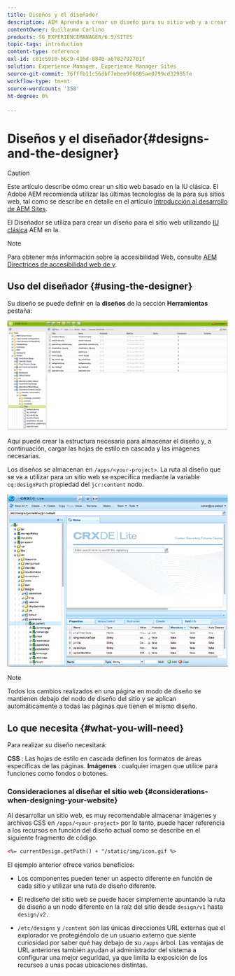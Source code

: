 ```yaml
---
title: Diseños y el diseñador
description: AEM Aprenda a crear un diseño para su sitio web y a crear un diseño en mediante el uso de la interfaz de usuario de.
contentOwner: Guillaume Carlino
products: SG_EXPERIENCEMANAGER/6.5/SITES
topic-tags: introduction
content-type: reference
exl-id: c81c5910-b6c9-41bd-8840-a6782792701f
solution: Experience Manager, Experience Manager Sites
source-git-commit: 76fffb11c56dbf7ebee9f6805ae0799cd32985fe
workflow-type: tm+mt
source-wordcount: '358'
ht-degree: 0%

---
```


# Diseños y el diseñador{#designs-and-the-designer}

>[!CAUTION]
>
>Este artículo describe cómo crear un sitio web basado en la IU clásica. El Adobe AEM recomienda utilizar las últimas tecnologías de la para sus sitios web, tal como se describe en detalle en el artículo [Introducción al desarrollo de AEM Sites](/help/sites-developing/getting-started.md).

El Diseñador se utiliza para crear un diseño para el sitio web utilizando [IU clásica](/help/release-notes/touch-ui-features-status.md) AEM en la.

>[!NOTE]
>
>Para obtener más información sobre la accesibilidad Web, consulte [AEM Directrices de accesibilidad web de y](/help/managing/web-accessibility.md).

## Uso del diseñador {#using-the-designer}

Su diseño se puede definir en la **diseños** de la sección **Herramientas** pestaña:

![screen_shot_2012-02-01at30237pm](assets/screen_shot_2012-02-01at30237pm.png)

Aquí puede crear la estructura necesaria para almacenar el diseño y, a continuación, cargar las hojas de estilo en cascada y las imágenes necesarias.

Los diseños se almacenan en `/apps/<your-project>`. La ruta al diseño que se va a utilizar para un sitio web se especifica mediante la variable `cq:designPath` propiedad del `jcr:content` nodo.

![chlimage_1-74](assets/chlimage_1-74a.png)

>[!NOTE]
>
>Todos los cambios realizados en una página en modo de diseño se mantienen debajo del nodo de diseño del sitio y se aplican automáticamente a todas las páginas que tienen el mismo diseño.

## Lo que necesita {#what-you-will-need}

Para realizar su diseño necesitará:

**CSS** : Las hojas de estilo en cascada definen los formatos de áreas específicas de las páginas.
**Imágenes** : cualquier imagen que utilice para funciones como fondos o botones.

### Consideraciones al diseñar el sitio web {#considerations-when-designing-your-website}

Al desarrollar un sitio web, es muy recomendable almacenar imágenes y archivos CSS en `/apps/<your-project>` por lo tanto, puede hacer referencia a los recursos en función del diseño actual como se describe en el siguiente fragmento de código.

```xml
<%= currentDesign.getPath() + "/static/img/icon.gif %>
```

El ejemplo anterior ofrece varios beneficios:

* Los componentes pueden tener un aspecto diferente en función de cada sitio y utilizar una ruta de diseño diferente.
* El rediseño del sitio web se puede hacer simplemente apuntando la ruta de diseño a un nodo diferente en la raíz del sitio desde `design/v1` hasta `design/v2.`

* `/etc/designs` y `/content` son las únicas direcciones URL externas que el explorador ve protegiéndolo de un usuario externo que siente curiosidad por saber qué hay debajo de su `/apps` árbol. Las ventajas de URL anteriores también ayudan al administrador del sistema a configurar una mejor seguridad, ya que limita la exposición de los recursos a unas pocas ubicaciones distintas.
